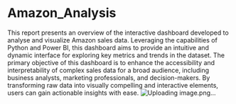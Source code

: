 # Amazon_Analysis
This report presents an overview of the interactive dashboard developed to analyse and visualize Amazon sales data. Leveraging the capabilities of Python and Power BI, this dashboard aims to provide an intuitive and dynamic interface for exploring key metrics and trends in the dataset.
The primary objective of this dashboard is to enhance the accessibility and interpretability of complex sales data for a broad audience, including business analysts, marketing professionals, and decision-makers. By transforming raw data into visually compelling and interactive elements, users can gain actionable insights with ease.
![Uploading image.png…]()
